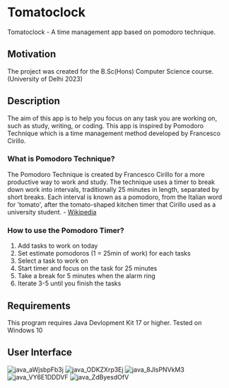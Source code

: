 # Tomatoclock
Tomatoclock - A time management app based on pomodoro technique.

## Motivation
The project was created for the B.Sc(Hons) Computer Science course. (University of Delhi 2023)

## Description
The aim of this app is to help you focus on any task you are working on, 
such as study, writing, or coding. This app is inspired by Pomodoro Technique
which is a time management method developed by Francesco Cirillo.

### What is Pomodoro Technique?
The Pomodoro Technique is created by Francesco Cirillo for a more productive way to work and study. The technique uses a timer to break down work into intervals, traditionally 25 minutes in length, separated by short breaks. Each interval is known as a pomodoro, from the Italian word for 'tomato', after the tomato-shaped kitchen timer that Cirillo used as a university student. - [Wikipedia](https://en.wikipedia.org/wiki/Pomodoro_Technique)

### How to use the Pomodoro Timer?
1. Add tasks to work on today
2. Set estimate pomodoros (1 = 25min of work) for each tasks
3. Select a task to work on
4. Start timer and focus on the task for 25 minutes
5. Take a break for 5 minutes when the alarm ring
6. Iterate 3-5 until you finish the tasks

## Requirements
This program requires Java Devlopment Kit 17 or higher.
Tested on Windows 10

## User Interface
![java_aWjsbpFb3j](https://user-images.githubusercontent.com/70256225/235187892-89aa5f74-3daa-4852-ab2f-b2828f9eae69.png)
![java_ODKZXrp3Ej](https://user-images.githubusercontent.com/70256225/235187988-b5291aae-53b6-4c92-96d2-29ab579b9fdc.png)
![java_8JlsPNVkM3](https://user-images.githubusercontent.com/70256225/235188002-6cf0713b-84c2-4945-85e4-210541e5e1d8.png)
![java_VY6E1DDDVF](https://user-images.githubusercontent.com/70256225/235188013-41c6e436-d387-4e5b-b2a5-da23271c30ef.png)
![java_ZdByesdOfV](https://user-images.githubusercontent.com/70256225/235188016-30903656-9e96-41cc-b1b4-efb39288e375.png)
